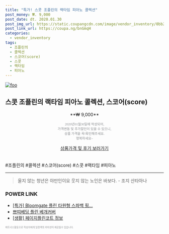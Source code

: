 ```yaml
--- 
title: "특가! 스콧 조플린의 랙타임 피아노 콜렉션" 
post_money: ₩. 9,000 
post_date: dt. 2020.01.30 
post_img_url: https://static.coupangcdn.com/image/vendor_inventory/0bb2/a198908a29c51730e1cff76a70146708132c89ed3b5f6723ea1cd5746a0f.jpg 
post_link_url: https://coupa.ng/bnGmqH 
categories: 
  - vendor_inventory 
tags: 
  - 조플린의 
  - 콜렉션 
  - 스코어(score) 
  - 스콧 
  - 랙타임 
  - 피아노 
--- 
```

[![foo](https://static.coupangcdn.com/image/vendor_inventory/0bb2/a198908a29c51730e1cff76a70146708132c89ed3b5f6723ea1cd5746a0f.jpg)](https://coupa.ng/bnGmqH) 

## 스콧 조플린의 랙타임 피아노 콜렉션, 스코어(score) 
<p style="text-align: center;">**₩ 9,000**</p> 
<p style="text-align: center;"><span style="color: #898c8f; font-family: Georgia,Times,serif; font-size: 0.75em;">2020년01월30일에 작성되어, <br>가격변동 및 추가할인이 있을 수 있으니,<br> 상품 가격을 꼭!확인해주세요.<br>행복하세요~</span> 
</p>	 
<div markdown="0" style="text-align: center;"><a href="https://coupa.ng/bnGmqH" class="btn btn--success">상품가격 및 후기 보러가기</a></div> 
<br><br> 
  #조플린의 #콜렉션 #스코어(score) #스콧 #랙타임 #피아노 
<hr> 

> 울지 않는 청년은 야만인이요 웃지 않는 노인은 바보다. - 조지 산타아나 


### POWER LINK

* <a href="https://blog.naver.com/santokki14/221789659434" target="_blank">[특가] Bloomgate 플린 타원형 스파백 핑...</a>
* <a href="https://blog.naver.com/fasyy4321/221790376302" target="_blank">쁘띠베딩 플린 베개커버</a>
* <a href="https://blog.naver.com/fasyy4321/221764233028" target="_blank"> [생활] 페이지플린코트 정보 </a>

<span style="color: #898c8f; font-family: Georgia,Times,serif; font-size: 0.55em;">파트너스활동으로 작성자에게 일정액의 커미션이 제공될수 있습니다.</span> 
